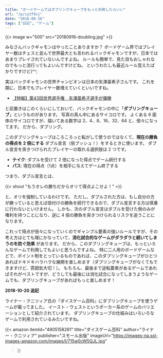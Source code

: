 ```yaml
---
title: "ボードゲームではダブリングキューブをもっと利用したらいい"
url: "/p/cy3f9xj"
date: "2018-09-16"
tags: ["日記", "ゲーム"]
---
```


{{< image w="500" src="20180916-doubling.jpg" >}}

みなさんバックギャモンはやったことありますか？
ボードゲーム界ではプレイヤー数はチェスと並んで世界最大とも言われるバックギャモンですが、日本ではあまりプレイされていないんですよね。
ルールも簡単で、見た目もおしゃれなのでもっと流行ってもよいんですけどね。
というわたしも最近ルール覚えたばかりですけど(^^;

実はバックギャモンの世界チャンピオンは日本の矢澤亜希子さんです。
これを期に、日本でもプレイヤー数増えていくといいですね。

- [【特報】第43回世界選手権　矢澤亜希子選手が優勝](https://backgammon.or.jp/?p=55047)

と前置きはこのくらいにしておいて、バックギャモンの中に「__ダブリングキューブ__」というものがあります。
写真の真ん中にあるサイコロです。
よくある 6 面体のサイコロですが、描いてある数字は 2、4、8、16、32、64 と、倍々になってます。
だから、ダブリング。

このダブリングキューブはころころっと転がして使うのではなくて、__現在の勝負の得点を 2 倍にする__ ダブル宣言（倍プッシュ！）をするときに使います。
ダブル宣言を突きつけられたプレイヤーの取れる選択肢は 2 つです。

* <b>テイク</b>: ダブルを受けて 2 倍になった得点でゲーム続行する
* <b>パス</b>: 現在の得点（1点）を相手に与えてゲーム終了する

つまり、ダブル宣言とは、

{{< shout "もうオレの勝ちだからオリて得点よこせよ！" >}}

と、オリを強制しているわけです。
ただし、ダブルされた方は、もし自分の方が勝っていると思えば倍付けの勝負を続行できるので、ダブル宣言する方は慎重に行わないといけません。
しかも、次のダブル宣言はダブルを受けた側のみが権利を持つことになり、逆に 4 倍の勝負を突きつけられるリスクを追うことになります。

これって得点が倍々になっていくのでギャンブル要素の強いルールですが、その考え方はとても理にかなっていて、__消化試合的なゲームがダラダラと続いてしまうのを防ぐ効果__ があります。
だから、このダブリングキューブは、もっといろんなゲームで利用してもよいと思うんですよね。
特に二人用のボードゲームなどで、ポイント制をとっているものであれば、このダブリングキューブがひとつあればドキドキハラハラな展開を楽しめます（ダブリングキューブがなくてもできますけど、雰囲気大切！）。
もちろん、最後まで逆転要素があるゲームであればそれがベストですが、どうしても最後には消化試合になってしまうようなゲームでも、ダブリングキューブがあればもっと楽しめます！

<b>2018-10-20 追記</b>

ライナー・クニツィア氏の『ダイスゲーム百科』にダブリングキューブを使うゲームが載ってました。
イースト・ウェストというポーカー系のゲームのバリエーションとして紹介されています。
ダブリングキューブの仕組みはいろいろなゲームで利用されているみたいですね。

{{< amazon
  itemId="4905158281"
  title="ダイスゲーム百科"
  author="ライナー・クニツィア"
  publisher="スモール出版"
  imageUrl="https://images-na.ssl-images-amazon.com/images/I/715w0cW5QJL.jpg"
>}}

